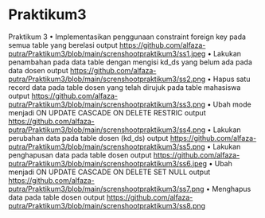 # Praktikum3
Praktikum 3
•	Implementasikan penggunaan constraint foreign key pada semua table yang berelasi 
output https://github.com/alfaza-putra/Praktikum3/blob/main/screnshootpraktikum3/ss1.jpeg
•	Lakukan penambahan pada data table dengan mengisi kd_ds yang belum ada pada data dosen
output https://github.com/alfaza-putra/Praktikum3/blob/main/screnshootpraktikum3/ss2.png
•	Hapus satu record data pada table dosen yang telah dirujuk pada table mahasiswa
output https://github.com/alfaza-putra/Praktikum3/blob/main/screnshootpraktikum3/ss3.png
•	Ubah mode menjadi ON UPDATE CASCADE ON DELETE RESTRIC
output https://github.com/alfaza-putra/Praktikum3/blob/main/screnshootpraktikum3/ss4.png
•	Lakukan perubahan data pada table dosen (kd_ds)
output https://github.com/alfaza-putra/Praktikum3/blob/main/screnshootpraktikum3/ss5.png
•	Lakukan penghapusan data pada table dosen
output https://github.com/alfaza-putra/Praktikum3/blob/main/screnshootpraktikum3/ss6.jpeg
•	Ubah menjadi ON UPDATE CASCADE ON DELETE SET NULL
output https://github.com/alfaza-putra/Praktikum3/blob/main/screnshootpraktikum3/ss7.png
•	Menghapus data pada table dosen
output https://github.com/alfaza-putra/Praktikum3/blob/main/screnshootpraktikum3/ss8.png
